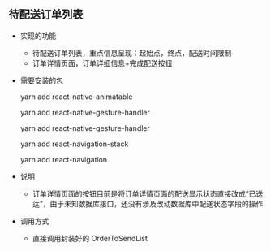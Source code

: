 ## 待配送订单列表

* 实现的功能

  * 待配送订单列表，重点信息呈现：起始点，终点，配送时间限制
  * 订单详情页面，订单详细信息+完成配送按钮

* 需要安装的包

  yarn add react-native-animatable

  yarn add react-native-gesture-handler

  yarn add react-native-gesture-handler

  yarn add react-navigation-stack

  yarn add react-navigation

* 说明

  * 订单详情页面的按钮目前是将订单详情页面的配送显示状态直接改成“已送达”，由于未知数据库接口，还没有涉及改动数据库中配送状态字段的操作
  
* 调用方式

  * 直接调用封装好的 OrderToSendList
